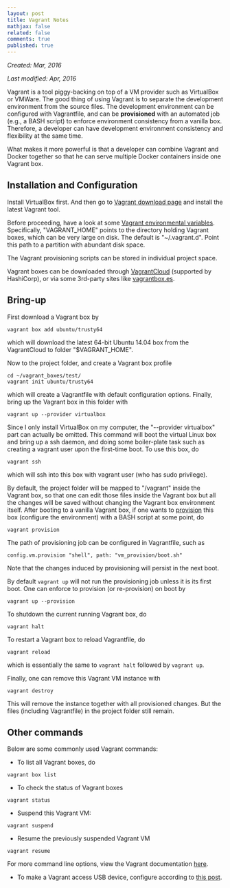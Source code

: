 ```yaml
---
layout: post
title: Vagrant Notes
mathjax: false
related: false
comments: true
published: true
---
```


_Created: Mar, 2016_

_Last modified: Apr, 2016_


Vagrant is a tool piggy-backing on top of a VM provider such as VirtualBox or VMWare. The good thing  of using Vagrant is to separate the development environment from the source files. The development environment can be configured with Vagrantfile, and can be __provisioned__ with an automated job (e.g., a BASH script) to enforce environment consistency from a vanilla box. Therefore, a developer can have development environment consistency and flexibility at the same time. 

What makes it more powerful is that a developer can combine Vagrant and Docker together so that he can serve multiple Docker containers inside one Vagrant box. 


## Installation and Configuration

Install VirtualBox first. And then go to [Vagrant download page](https://www.vagrantup.com/downloads.html) and install the latest Vagrant tool. 

Before proceeding, have a look at some [Vagrant environmental variables](https://www.vagrantup.com/docs/other/environmental-variables.html). Specifically, "VAGRANT_HOME" points to the directory holding Vagrant boxes, which can be very large on disk. The default is "~/.vagrant.d". Point this path to a partition with abundant disk space. 

The Vagrant provisioning scripts can be stored in individual project space. 

Vagrant boxes can be downloaded through [VagrantCloud](http://vagrantcloud.com) (supported by HashiCorp), or via some 3rd-party sites like [vagrantbox.es](http://vagrantbox.es). 


## Bring-up

First download a Vagrant box by 

```
vagrant box add ubuntu/trusty64
```

which will download the latest 64-bit Ubuntu 14.04 box from the VagrantCloud to folder "$VAGRANT_HOME".  

Now to the project folder, and create a Vagrant box profile

```
cd ~/vagrant_boxes/test/
vagrant init ubuntu/trusty64
```

which will create a Vagrantfile with default configuration options. Finally, bring up the Vagrant box in this folder with 

```
vagrant up --provider virtualbox
```

Since I only install VirtualBox on my computer, the "--provider virtualbox" part can actually be omitted. This command will boot the virtual Linux box and bring up a ssh daemon, and doing some boiler-plate task such as creating a vagrant user upon the first-time boot. To use this box, do 

```
vagrant ssh
```

which will ssh into this box with vagrant user (who has sudo privilege). 

By default, the project folder will be mapped to "/vagrant" inside the Vagrant box, so that one can edit those files inside the Vagrant box but all the changes will be saved without changing the Vagrant box environment itself. After booting to a vanilla Vagrant box, if one wants to [provision](https://www.vagrantup.com/docs/getting-started/provisioning.html) this box (configure the environment) with a BASH script at some point, do 

```
vagrant provision
```

The path of provisioning job can be configured in Vagrantfile, such as

```
config.vm.provision "shell", path: "vm_provision/boot.sh"
```

Note that the changes induced by provisioning will persist in the next boot. 

By default `vagrant up` will not run the provisioning job unless it is its first boot. One can enforce to provision (or re-provision) on boot by

```
vagrant up --provision
```

To shutdown the current running Vagrant box, do 

```
vagrant halt
```

To restart a Vagrant box to reload Vagrantfile, do 

```
vagrant reload
```

which is essentially the same to `vagrant halt` followed by `vagrant up`. 

Finally, one can remove this Vagrant VM instance with 

```
vagrant destroy
```

This will remove the instance together with all provisioned changes. But the files (including Vagrantfile) in the project folder still remain. 


## Other commands

Below are some commonly used Vagrant commands: 

* To list all Vagrant boxes, do 

```
vagrant box list
```

* To check the status of Vagrant boxes

```
vagrant status
```

* Suspend this Vagrant VM:

```
vagrant suspend
```

* Resume the previously suspended Vagrant VM

```
vagrant resume
```

For more command line options, view the Vagrant documentation [here](https://www.vagrantup.com/docs/cli/). 


* To make a Vagrant access USB device, configure according to [this post](http://code-chronicle.blogspot.com/2014/08/connect-usb-device-through-vagrant.html). 
